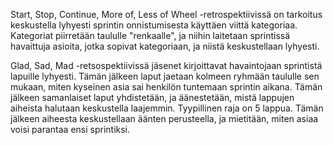 Start, Stop, Continue, More of, Less of Wheel -retrospektiivissä on tarkoitus keskustella lyhyesti sprintin onnistumisesta käyttäen viittä kategoriaa. Kategoriat piirretään taululle "renkaalle", ja niihin laitetaan sprintissä havaittuja asioita, jotka sopivat kategoriaan, ja niistä keskustellaan lyhyesti.

Glad, Sad, Mad -retsospektiivissä jäsenet kirjoittavat havaintojaan sprintistä lapuille lyhyesti. Tämän jälkeen laput jaetaan kolmeen ryhmään taululle sen mukaan, miten kyseinen asia sai henkilön tuntemaan sprintin aikana. Tämän jälkeen samanlaiset laput yhdistetään, ja äänestetään, mistä lappujen aiheista halutaan keskustella laajemmin. Tyypillinen raja on 5 lappua. Tämän jälkeen aiheesta keskustellaan äänten perusteella, ja mietitään, miten asiaa voisi parantaa ensi sprintiksi.   